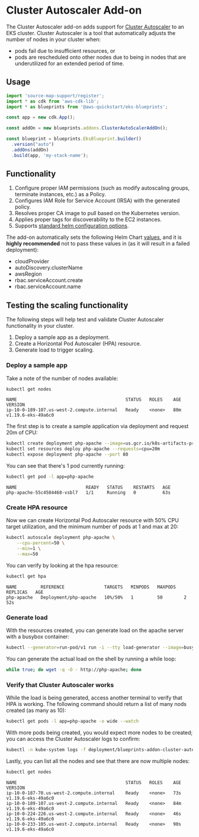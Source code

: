 # Cluster Autoscaler Add-on

The Cluster Autoscaler add-on adds support for [Cluster Autoscaler](https://github.com/kubernetes/autoscaler/tree/master/cluster-autoscaler) to an EKS cluster. Cluster Autoscaler is a tool that automatically adjusts the number of nodes in your cluster when:

- pods fail due to insufficient resources, or 
- pods are rescheduled onto other nodes due to being in nodes that are underutilized for an extended period of time.

## Usage

```typescript
import 'source-map-support/register';
import * as cdk from 'aws-cdk-lib';
import * as blueprints from '@aws-quickstart/eks-blueprints';

const app = new cdk.App();

const addOn = new blueprints.addons.ClusterAutoScalerAddOn();

const blueprint = blueprints.EksBlueprint.builder()
  .version("auto")
  .addOns(addOn)
  .build(app, 'my-stack-name');
```

## Functionality

1. Configure proper IAM permissions (such as modify autoscaling groups, terminate instances, etc.) as a Policy. 
2. Configures IAM Role for Service Account (IRSA) with the generated policy.
3. Resolves proper CA image to pull based on the Kubernetes version.
4. Applies proper tags for discoverability to the EC2 instances.
5. Supports [standard helm configuration options](./index.md#standard-helm-add-on-configuration-options).

The add-on automatically sets the following Helm Chart [values](https://github.com/kubernetes/autoscaler/tree/master/charts/cluster-autoscaler#values), and it is **highly recommended** not to pass these values in (as it will result in a failed deployment):
- cloudProvider
- autoDiscovery.clusterName
- awsRegion
- rbac.serviceAccount.create
- rbac.serviceAccount.name

## Testing the scaling functionality

The following steps will help test and validate Cluster Autoscaler functionality in your cluster.

1. Deploy a sample app as a deployment.
2. Create a Horizontal Pod Autoscaler (HPA) resource.
3. Generate load to trigger scaling.

### Deploy a sample app

Take a note of the number of nodes available:

```bash
kubectl get nodes
```

```
NAME                                         STATUS   ROLES    AGE   VERSION
ip-10-0-189-107.us-west-2.compute.internal   Ready    <none>   80m   v1.19.6-eks-49a6c0
```

The first step is to create a sample application via deployment and request 20m of CPU:

```bash
kubectl create deployment php-apache --image=us.gcr.io/k8s-artifacts-prod/hpa-example
kubectl set resources deploy php-apache --requests=cpu=20m 
kubectl expose deployment php-apache --port 80
```

You can see that there's 1 pod currently running:

```bash
kubectl get pod -l app=php-apache
```

```
NAME                          READY   STATUS    RESTARTS   AGE
php-apache-55c4584468-vsbl7   1/1     Running   0          63s
```

### Create HPA resource

Now we can create Horizontal Pod Autoscaler resource with 50% CPU target utilization, and the minimum number of pods at 1 and max at 20:
```bash
kubectl autoscale deployment php-apache \
    --cpu-percent=50 \
    --min=1 \
    --max=50
```

You can verify by looking at the hpa resource:

```bash
kubectl get hpa
```

```
NAME         REFERENCE               TARGETS   MINPODS   MAXPODS   REPLICAS   AGE
php-apache   Deployment/php-apache   10%/50%   1         50        2          52s
```

### Generate load

With the resources created, you can generate load on the apache server with a busybox container:

```bash
kubectl --generator=run-pod/v1 run -i --tty load-generator --image=busybox /bin/sh
```

You can generate the actual load on the shell by running a while loop:

```bash
while true; do wget -q -O - http://php-apache; done
```

### Verify that Cluster Autoscaler works

While the load is being generated, access another terminal to verify that HPA is working. The following command should return a list of many nods created (as many as 10):

```bash
kubectl get pods -l app=php-apache -o wide --watch
```

With more pods being created, you would expect more nodes to be created; you can access the Cluster Autoscaler logs to confirm:

```bash
kubectl -n kube-system logs -f deployment/blueprints-addon-cluster-autoscaler-aws-cluster-autoscaler
```

Lastly, you can list all the nodes and see that there are now multiple nodes:

```bash
kubectl get nodes
```

```
NAME                                         STATUS   ROLES    AGE   VERSION
ip-10-0-187-70.us-west-2.compute.internal    Ready    <none>   73s   v1.19.6-eks-49a6c0
ip-10-0-189-107.us-west-2.compute.internal   Ready    <none>   84m   v1.19.6-eks-49a6c0
ip-10-0-224-226.us-west-2.compute.internal   Ready    <none>   46s   v1.19.6-eks-49a6c0
ip-10-0-233-105.us-west-2.compute.internal   Ready    <none>   90s   v1.19.6-eks-49a6c0
```
